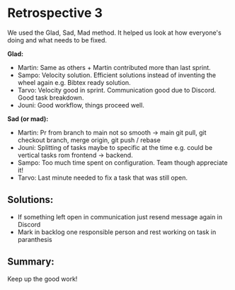 # Retrospective 3

We used the Glad, Sad, Mad method. It helped us look at how everyone's doing and what needs to be fixed.

**Glad:**
- Martin: Same as others + Martin contributed more than last sprint.
- Sampo: Velocity solution. Efficient solutions instead of inventing the wheel again e.g. Bibtex ready solution.
- Tarvo: Velocity good in sprint. Communication good due to Discord. Good task breakdown.
- Jouni: Good workflow, things proceed well.

**Sad (or mad):**
- Martin: Pr from branch to main not so smooth -> main git pull, git checkout branch, merge origin, git push / rebase
- Jouni: Splitting of tasks maybe to specific at the time e.g. could be vertical tasks rom frontend -> backend.
- Sampo: Too much time spent on configuration. Team though appreciate it!
- Tarvo: Last minute needed to fix a task that was still open.

## Solutions:
- If something left open in communication just resend message again in Discord
- Mark in backlog one responsible person and rest working on task in paranthesis

## Summary:
Keep up the good work!
